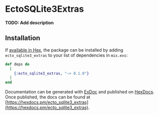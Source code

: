 # EctoSQLite3Extras

**TODO: Add description**

## Installation

If [available in Hex](https://hex.pm/docs/publish), the package can be installed
by adding `ecto_sqlite3_extras` to your list of dependencies in `mix.exs`:

```elixir
def deps do
  [
    {:ecto_sqlite3_extras, "~> 0.1.0"}
  ]
end
```

Documentation can be generated with [ExDoc](https://github.com/elixir-lang/ex_doc)
and published on [HexDocs](https://hexdocs.pm). Once published, the docs can
be found at [https://hexdocs.pm/ecto_sqlite3_extras](https://hexdocs.pm/ecto_sqlite3_extras).
